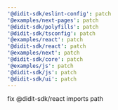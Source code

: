 ```yaml
---
'@didit-sdk/eslint-config': patch
'@examples/next-pages': patch
'@didit-sdk/polyfills': patch
'@didit-sdk/tsconfig': patch
'@examples/react': patch
'@didit-sdk/react': patch
'@examples/next': patch
'@didit-sdk/core': patch
'@examples/js': patch
'@didit-sdk/js': patch
'@didit-sdk/ui': patch
---
```


fix @didit-sdk/react imports path
